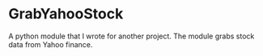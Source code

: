 # GrabYahooStock
A python module that I wrote for another project. The module grabs stock data from Yahoo finance. 
